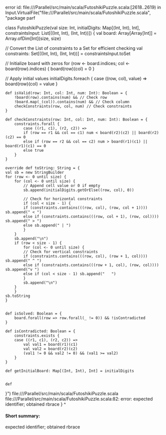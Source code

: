 error id: file://<WORKSPACE>/Parallel/src/main/scala/FutoshikiPuzzle.scala:[2618..2619) in Input.VirtualFile("file://<WORKSPACE>/Parallel/src/main/scala/FutoshikiPuzzle.scala", "package parf

class FutoshikiPuzzle(val size: Int, initialDigits: Map[(Int, Int), Int], constraintsInput: List[((Int, Int), (Int, Int))]) {
    val board: Array[Array[Int]] = Array.ofDim[Int](size, size)

  // Convert the List of constraints to a Set for efficient checking
    val constraints: Set[((Int, Int), (Int, Int))] = constraintsInput.toSet

  // Initialize board with zeros
    for (row <- board.indices; col <- board(row).indices) {
    board(row)(col) = 0
    }

  // Apply initial values
    initialDigits.foreach {
    case ((row, col), value) => board(row)(col) = value
    }

    def isValid(row: Int, col: Int, num: Int): Boolean = {
        !board(row).contains(num) && // Check row
        !board.map(_(col)).contains(num) && // Check column
        checkConstraints(row, col, num) // Check constraints
    }

    def checkConstraints(row: Int, col: Int, num: Int): Boolean = {
        constraints.forall {
            case ((r1, c1), (r2, c2)) =>
            if (row == r1 && col == c1) num < board(r2)(c2) || board(r2)(c2) == 0
            else if (row == r2 && col == c2) num > board(r1)(c1) || board(r1)(c1) == 0
            else true
        }
    }

    override def toString: String = {
    val sb = new StringBuilder
    for (row <- 0 until size) {
        for (col <- 0 until size) {
            // Append cell value or 0 if empty
            sb.append(initialDigits.getOrElse((row, col), 0))

            // Check for horizontal constraints
            if (col < size - 1) {
            if (constraints.contains(((row, col), (row, col + 1)))) sb.append(" < ")
            else if (constraints.contains(((row, col + 1), (row, col)))) sb.append(" > ")
            else sb.append(" | ")
            }
        }
        sb.append("\n")
        if (row < size - 1) {
            for (col <- 0 until size) {
            // Check for vertical constraints
            if (constraints.contains(((row, col), (row + 1, col)))) sb.append(" ^ ")
            else if (constraints.contains(((row + 1, col), (row, col)))) sb.append("v ")
            else if (col < size - 1) sb.append("   ")
            }
            sb.append("\n")
        }
        }
    sb.toString
    }


    def isSolved: Boolean = {
        board.forall(row => row.forall(_ != 0)) && !isContradicted
    }

    def isContradicted: Boolean = {
        constraints.exists {
        case ((r1, c1), (r2, c2)) =>
            val val1 = board(r1)(c1)
            val val2 = board(r2)(c2)
            (val1 != 0 && val2 != 0) && (val1 >= val2)
        }
    }

    def getInitialBoard: Map[(Int, Int), Int] = initialDigits


    def 


}")
file://<WORKSPACE>/Parallel/src/main/scala/FutoshikiPuzzle.scala
file://<WORKSPACE>/Parallel/src/main/scala/FutoshikiPuzzle.scala:82: error: expected identifier; obtained rbrace
}
^
#### Short summary: 

expected identifier; obtained rbrace